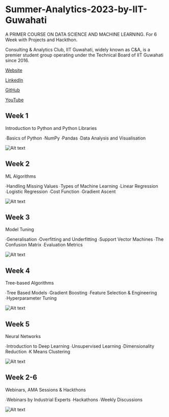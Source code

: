 # Summer-Analytics-2023-by-IIT-Guwahati
A PRIMER COURSE ON DATA SCIENCE AND MACHINE LEARNING.
For 6 Week with Projects and Hackthon.

Consulting & Analytics Club, IIT Guwahati, widely known as C&A, is a premier student group operating under the Technical Board of IIT Guwahati since 2016.

[Website](https://caciitg.com/)

[LinkedIn](https://www.linkedin.com/company/caciitg/)

[GitHub](https://github.com/caciitg)

[YouTube](https://www.youtube.com/channel/UCPQIu6FXWE623QatJjXaWxg)



## Week 1
Introduction to Python and Python Libraries

∙Basics of Python
∙NumPy
∙Pandas
∙Data Analysis and Visualisation

![Alt text](https://github.com/shrigulhane100/Summer-Analytics-2023-by-IIT-Guwahati/blob/main/Python-language.png)



## Week 2
ML Algorithms

∙Handling Missing Values
∙Types of Machine Learning
∙Linear Regression
∙Logistic Regression
∙Cost Function
∙Gradient Ascent

![Alt text](https://github.com/shrigulhane100/Summer-Analytics-2023-by-IIT-Guwahati/blob/main/machine-learning-examples-applications.png)


## Week 3
Model Tuning

∙Generalisation
∙Overfitting and Underfitting
∙Support Vector Machines
∙The Confusion Matrix
∙Evaluation Metrics

![Alt text](https://raw.githubusercontent.com/shrigulhane100/Summer-Analytics-2023-by-IIT-Guwahati/main/35_deep_learning_algorithm-512.webp)



## Week 4
Tree-based Algorithms

∙Tree Based Models
∙Gradient Boosting
∙Feature Selection & Engineering
∙Hyperparameter Tuning

![Alt text](https://github.com/shrigulhane100/Summer-Analytics-2023-by-IIT-Guwahati/blob/main/binary-tree-to-DLL.png)


## Week 5
Neural Networks

∙Introduction to Deep Learning
∙Unsupervised Learning
∙Dimensionality Reduction
∙K Means Clustering

![Alt text](https://github.com/shrigulhane100/Summer-Analytics-2023-by-IIT-Guwahati/blob/main/ICLH_Diagram_Batch_01_03-DeepNeuralNetwork-WHITEBG.png)


## Week 2-6
Webinars, AMA Sessions & Hackthons

∙Webinars by Industrial Experts
∙Hackathons
∙Weekly Discussions

![Alt text](https://github.com/shrigulhane100/Summer-Analytics-2023-by-IIT-Guwahati/blob/main/dom-fou-YRMWVcdyhmI-unsplash.jpg)


